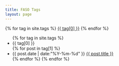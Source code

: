 ```yaml
---
title: FASO Tags
layout: page
---
```


<div id='tag_cloud' class="tagcloud">
{% for tag in site.tags %}
<a href="#tag-{{ tag[0] }}" title="{{ tag[0] }}" rel="{{ tag[1].size }}">{{ tag[0] }}</a>
{% endfor %}
</div>

<ul class="ilist">
{% for tag in site.tags %}
  <li class="ilist-seperator" id="tag-{{ tag[0] }}">{{ tag[0] }}</li>
{% for post in tag[1] %}
  <li class="ilist-item">
  <time datetime="{{ post.date | date:"%Y-%m-%d" }}">{{ post.date | date:"%Y-%m-%d" }}</time>
  <a href="{{ post.url }}" title="{{ post.title }}">{{ post.title }}</a>
  </li>
{% endfor %}
{% endfor %}
</ul>
<script>
    var seajsMod = {'mod':'cate'};
</script>